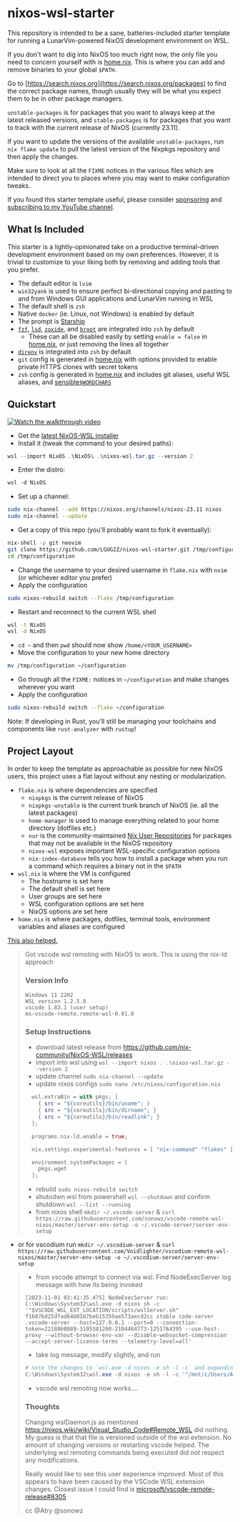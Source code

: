 # nixos-wsl-starter

This repository is intended to be a sane, batteries-included starter template
for running a LunarVim-powered NixOS development environment on WSL.

If you don't want to dig into NixOS too much right now, the only file you need
to concern yourself with is [home.nix](home.nix). This is where you can add and
remove binaries to your global `$PATH`.

Go to [https://search.nixos.org](https://search.nixos.org/packages) to find the
correct package names, though usually they will be what you expect them to be
in other package managers.

`unstable-packages` is for packages that you want to always keep at the latest
released versions, and `stable-packages` is for packages that you want to track
with the current release of NixOS (currently 23.11).

If you want to update the versions of the available `unstable-packages`, run
`nix flake update` to pull the latest version of the Nixpkgs repository and
then apply the changes.

Make sure to look at all the `FIXME` notices in the various files which are
intended to direct you to places where you may want to make configuration
tweaks.

If you found this starter template useful, please consider
[sponsoring](https://github.com/sponsors/LGUG2Z) and [subscribing to my YouTube
channel](https://www.youtube.com/channel/UCeai3-do-9O4MNy9_xjO6mg?sub_confirmation=1).

## What Is Included

This starter is a lightly-opinionated take on a productive terminal-driven
development environment based on my own preferences. However, it is trivial to
customize to your liking both by removing and adding tools that you prefer.

* The default editor is `lvim`
* `win32yank` is used to ensure perfect bi-directional copying and pasting to
  and from Windows GUI applications and LunarVim running in WSL
* The default shell is `zsh`
* Native `docker` (ie. Linux, not Windows) is enabled by default
* The prompt is [Starship](https://starship.rs/)
* [`fzf`](https://github.com/junegunn/fzf),
  [`lsd`](https://github.com/lsd-rs/lsd),
  [`zoxide`](https://github.com/ajeetdsouza/zoxide), and
  [`broot`](https://github.com/Canop/broot) are integrated into `zsh` by
  default
    * These can all be disabled easily by setting `enable = false` in
      [home.nix](home.nix), or just removing the lines all together
* [`direnv`](https://github.com/direnv/direnv) is integrated into `zsh` by
  default
* `git` config is generated in [home.nix](home.nix) with options provided to
  enable private HTTPS clones with secret tokens
* `zsh` config is generated in [home.nix](home.nix) and includes git aliases,
  useful WSL aliases, and
  [sensible`$WORDCHARS`](https://lgug2z.com/articles/sensible-wordchars-for-most-developers/)

## Quickstart

[![Watch the walkthrough video](https://img.youtube.com/vi/UmRXXYxq8k4/hqdefault.jpg)](https://www.youtube.com/watch?v=UmRXXYxq8k4)

* Get the [latest NixOS-WSL
  installer](https://github.com/nix-community/NixOS-WSL)
* Install it (tweak the command to your desired paths):
```powershell
wsl --import NixOS .\NixOS\ .\nixos-wsl.tar.gz --version 2

```

* Enter the distro:
```powershell
wsl -d NixOS
```

* Set up a channel:
```bash
sudo nix-channel --add https://nixos.org/channels/nixos-23.11 nixos
sudo nix-channel --update
```

* Get a copy of this repo (you'll probably want to fork it eventually):
```bash
nix-shell -p git neovim
git clone https://github.com/LGUG2Z/nixos-wsl-starter.git /tmp/configuration
cd /tmp/configuration
```

* Change the username to your desired username in `flake.nix` with `nvim` (or whichever editor you prefer)
* Apply the configuration
```bash
sudo nixos-rebuild switch --flake /tmp/configuration
```

* Restart and reconnect to the current WSL shell
```bash
wsl -t NixOS
wsl -d NixOS
```

* `cd ~` and then `pwd` should now show `/home/<YOUR_USERNAME>`
* Move the configuration to your new home directory 
```bash
mv /tmp/configuration ~/configuration
```

* Go through all the `FIXME:` notices in `~/configuration` and make changes
  wherever you want
* Apply the configuration
```bash
sudo nixos-rebuild switch --flake ~/configuration
```

Note: If developing in Rust, you'll still be managing your toolchains and components like `rust-analyzer` with `rustup`!

## Project Layout

In order to keep the template as approachable as possible for new NixOS users,
this project uses a flat layout without any nesting or modularization.

* `flake.nix` is where dependencies are specified
    * `nixpkgs` is the current release of NixOS
    * `nixpkgs-unstable` is the current trunk branch of NixOS (ie. all the
      latest packages)
    * `home-manager` is used to manage everything related to your home
      directory (dotfiles etc.)
    * `nur` is the community-maintained [Nix User
      Repositories](https://nur.nix-community.org/) for packages that may not
      be available in the NixOS repository
    * `nixos-wsl` exposes important WSL-specific configuration options
    * `nix-index-database` tells you how to install a package when you run a
      command which requires a binary not in the `$PATH`
* `wsl.nix` is where the VM is configured
    * The hostname is set here
    * The default shell is set here
    * User groups are set here
    * WSL configuration options are set here
    * NixOS options are set here
* `home.nix` is where packages, dotfiles, terminal tools, environment variables
  and aliases are configured





[This also helped.](https://github.com/nix-community/NixOS-WSL/issues/294)
> Got vscode wsl remoting with NixOS to work. This is using the nix-ld approach
> 
> ### Version Info
> ```
> Windows 11 22H2
> WSL version 1.2.5.0
> vscode 1.83.1 (user setup)
> ms-vscode-remote.remote-wsl-0.81.8
> ```
> 
> ### Setup Instructions
> * download latest release from https://github.com/nix-community/NixOS-WSL/releases
> * import into wsl using `wsl --import nixos . .\nixos-wsl.tar.gz --version 2`
> * update channel `sudo nix-channel --update`
> * update nixos configs `sudo nano /etc/nixos/configuration.nix`
> 
> ```nix
>   wsl.extraBin = with pkgs; [
>     { src = "${coreutils}/bin/uname"; }
>     { src = "${coreutils}/bin/dirname"; }
>     { src = "${coreutils}/bin/readlink"; }
>   ];
> 
>   programs.nix-ld.enable = true;
> 
>   nix.settings.experimental-features = [ "nix-command" "flakes" ];
> 
>   environment.systemPackages = [
>     pkgs.wget
>   ];
> ```
> 
> * rebuild `sudo nixos-rebuild switch`
> * shutodwn wsl from powershell `wsl --shutdown` and confirm shutdown `wsl --list --running`
> * from nixos shell `mkdir ~/.vscode-server` & `curl https://raw.githubusercontent.com/sonowz/vscode-remote-wsl-nixos/master/server-env-setup -o ~/.vscode-server/server-env-setup`
* or for vscodium run `mkdir ~/.vscodium-server` & `curl https://raw.githubusercontent.com/Voidlighter/vscodium-remote-wsl-nixos/master/server-env-setup -o ~/.vscodium-server/server-env-setup`
> * from vscode attempt to connect via wsl.   Find NodeExecServer log message with how its being invoked
> 
> ```
> [2023-11-01 03:41:35.475] NodeExecServer run: C:\Windows\System32\wsl.exe -d nixos sh -c '"$VSCODE_WSL_EXT_LOCATION/scripts/wslServer.sh" f1b07bd25dfad64b0167beb15359ae573aecd2cc stable code-server .vscode-server --host=127.0.0.1 --port=0 --connection-token=2218860889-3195581200-2104464773-1251764395 --use-host-proxy --without-browser-env-var --disable-websocket-compression --accept-server-license-terms --telemetry-level=all'
> ```
> 
> * take log message, modify slightly, and run
> 
> ```powershell
> # note the changes to `wsl.exe -d nixos -e sh -l -c` and expanding the `$VSCODE_WSL_EXT_LOCATION`
> C:\Windows\System32\wsl.exe -d nixos -e sh -l -c '"/mnt/c/Users/Acelinkio/.vscode/extensions/ms-vscode-remote.remote-wsl-0.81.8/scripts/wslServer.sh" f1b07bd25dfad64b0167beb15359ae573aecd2cc stable code-server .vscode-server --host=127.0.0.1 --port=0 --connection-token=3823671665-1023682691-1766917102-882463176 --use-host-proxy --without-browser-env-var --disable-websocket-compression --accept-server-license-terms --telemetry-level=all'
> ```
> 
> * vscode wsl remoting now works....
> 
> ### Thoughts
> Changing wslDaemon.js as mentioned https://nixos.wiki/wiki/Visual_Studio_Code#Remote_WSL did nothing. My guess is that that file is versioned outside of the wsl extension. No amount of changing versions or restarting vscode helped. The underlying wsl remoting commands being executed did not respect any modifications.
> 
> Really would like to see this user experience improved. Most of this appears to have been caused by the VSCode WSL extension changes. Closest issue I could find is [microsoft/vscode-remote-release#8305](https://github.com/microsoft/vscode-remote-release/issues/8305)
> 
> cc @Atry @sonowz


